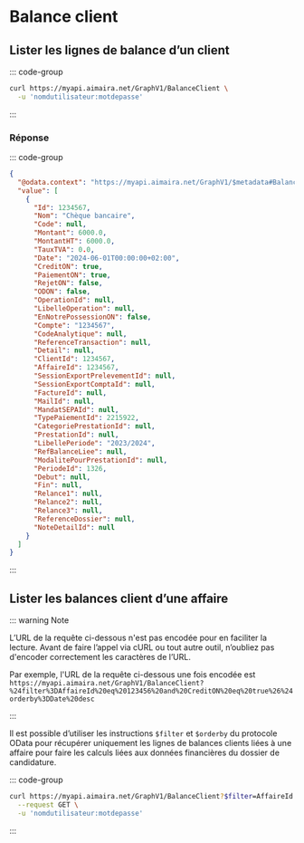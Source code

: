 # Balance client

## Lister les lignes de balance d’un client

::: code-group

```bash [cURL]
curl https://myapi.aimaira.net/GraphV1/BalanceClient \
  -u 'nomdutilisateur:motdepasse'
```

:::

### Réponse

::: code-group

```json [JSON]
{
  "@odata.context": "https://myapi.aimaira.net/GraphV1/$metadata#BalanceClient",
  "value": [
    {
      "Id": 1234567,
      "Nom": "Chèque bancaire",
      "Code": null,
      "Montant": 6000.0,
      "MontantHT": 6000.0,
      "TauxTVA": 0.0,
      "Date": "2024-06-01T00:00:00+02:00",
      "CreditON": true,
      "PaiementON": true,
      "RejetON": false,
      "ODON": false,
      "OperationId": null,
      "LibelleOperation": null,
      "EnNotrePossessionON": false,
      "Compte": "1234567",
      "CodeAnalytique": null,
      "ReferenceTransaction": null,
      "Detail": null,
      "ClientId": 1234567,
      "AffaireId": 1234567,
      "SessionExportPrelevementId": null,
      "SessionExportComptaId": null,
      "FactureId": null,
      "MailId": null,
      "MandatSEPAId": null,
      "TypePaiementId": 2215922,
      "CategoriePrestationId": null,
      "PrestationId": null,
      "LibellePeriode": "2023/2024",
      "RefBalanceLiee": null,
      "ModalitePourPrestationId": null,
      "PeriodeId": 1326,
      "Debut": null,
      "Fin": null,
      "Relance1": null,
      "Relance2": null,
      "Relance3": null,
      "ReferenceDossier": null,
      "NoteDetailId": null
    }
  ]
}

```

:::

## Lister les balances client d’une affaire

::: warning Note

L’URL de la requête ci-dessous n'est pas encodée pour en faciliter la lecture. Avant de faire l’appel via cURL ou tout
autre outil, n’oubliez pas d'encoder correctement les caractères de l’URL.

Par exemple, l'URL de la requête ci-dessous une fois encodée est `https://myapi.aimaira.net/GraphV1/BalanceClient?%24filter%3DAffaireId%20eq%20123456%20and%20CreditON%20eq%20true%26%24orderby%3DDate%20desc`

:::

Il est possible d’utiliser les instructions `$filter` et `$orderby` du protocole OData pour récupérer uniquement les
lignes de balances clients liées à une affaire pour faire les calculs liées aux données financières du dossier de
candidature.

::: code-group

```bash [cURL]
curl https://myapi.aimaira.net/GraphV1/BalanceClient?$filter=AffaireId eq 123456 and CreditON eq true&$orderby=Date desc \
  --request GET \
  -u 'nomdutilisateur:motdepasse'
```

:::